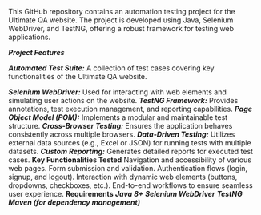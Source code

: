 This GitHub repository contains an automation testing project for the Ultimate QA website. The project is developed using Java, Selenium WebDriver, and TestNG, offering a robust framework for testing web applications.

_**Project Features**_

_**Automated Test Suite:**_ A collection of test cases covering key functionalities of the Ultimate QA website.

_**Selenium WebDriver:**_ Used for interacting with web elements and simulating user actions on the website.
_**TestNG Framework:**_ Provides annotations, test execution management, and reporting capabilities.
_**Page Object Model (POM):**_ Implements a modular and maintainable test structure.
_**Cross-Browser Testing:**_ Ensures the application behaves consistently across multiple browsers.
_**Data-Driven Testing:**_ Utilizes external data sources (e.g., Excel or JSON) for running tests with multiple datasets.
_**Custom Reporting:**_ Generates detailed reports for executed test cases.
**Key Functionalities Tested**
Navigation and accessibility of various web pages.
Form submission and validation.
Authentication flows (login, signup, and logout).
Interaction with dynamic web elements (buttons, dropdowns, checkboxes, etc.).
End-to-end workflows to ensure seamless user experience.
**Requirements**
_**Java 8+**_
_**Selenium WebDriver**_
_**TestNG**_
_**Maven (for dependency management)**_
